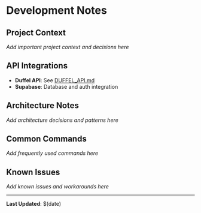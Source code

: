 # Development Notes

## Project Context
*Add important project context and decisions here*

## API Integrations
- **Duffel API**: See [DUFFEL_API.md](./DUFFEL_API.md)
- **Supabase**: Database and auth integration

## Architecture Notes
*Add architecture decisions and patterns here*

## Common Commands
*Add frequently used commands here*

## Known Issues
*Add known issues and workarounds here*

---
**Last Updated**: $(date)
